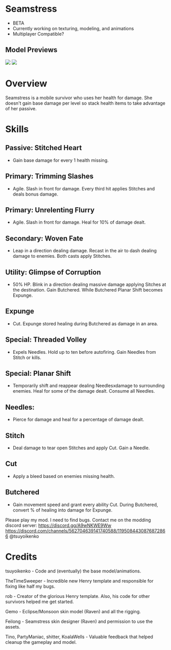 # Seamstress
- BETA
- Currently working on texturing, modeling, and animations
- Multiplayer Compatible?

## Model Previews
[![](https://media.discordapp.net/attachments/1119077461783748652/1203256037986144276/image.png?ex=65d06e82&is=65bdf982&hm=231ffa6a2fcbc77ab23e667490eb951907bc3408760222bfd055221452a7a592&=&format=webp&quality=lossless&width=627&height=671)]()
[![](https://media.discordapp.net/attachments/1119077461783748652/1199057179555147867/image.png?ex=65c12805&is=65aeb305&hm=16dd05509565282af7206b459201067aba79c29c71e97357cae699ad6e791e08&=&format=webp&quality=lossless&width=402&height=676)]()

# Overview
Seamstress is a mobile survivor who uses her health for damage. She doesn't gain base damage per level so stack health items to take advantage of her passive. 

# Skills
Passive: **Stitched Heart**
---
- Gain base damage for every 1 health missing. 

Primary: **Trimming Slashes**
---
- Agile. Slash in front for damage. Every third hit applies Stitches and deals bonus damage.

Primary: **Unrelenting Flurry**
---
- Agile. Slash in front for damage. Heal for 10% of damage dealt. 

Secondary: **Woven Fate** 
---
- Leap in a direction dealing damage. Recast in the air to dash dealing damage to enemies. Both casts apply Stitches.

Utility: **Glimpse of Corruption**
---
- 50% HP. Blink in a direction dealing massive damage applying Sitches at the destination. Gain Butchered. While Butchered Planar Shift becomes Expunge.

**Expunge**
---
- Cut. Expunge stored healing during Butchered as damage in an area.

Special: **Threaded Volley**
---
- Expels Needles. Hold up to ten before autofiring. Gain Needles from Stitch or kills.

Special: **Planar Shift**
---
- Temporarily shift and reappear dealing Needlesxdamage to surrounding enemies. Heal for some of the damage dealt. Consume all Needles.

**Needles**:
---
- Pierce for damage and heal for a percentage of damage dealt.

**Stitch** 
---
- Deal damage to tear open Stitches and apply Cut. Gain a Needle.

**Cut** 
---
- Apply a bleed based on enemies missing health.

**Butchered**
---
- Gain movement speed and grant every ability Cut. During Butchered, convert % of healing into damage for Expunge.

Please play my mod. I need to find bugs.
Contact me on the modding discord server: https://discord.gg/A9wNKWE9Ww https://discord.com/channels/562704639141740588/1195084430876872866 @tsuyoikenko

# Credits 
tsuyoikenko - Code and (eventually) the base model/animations.

TheTimeSweeper - Incredible new Henry template and responsible for fixing like half my bugs.

rob - Creator of the glorious Henry template. Also, his code for other survivors helped me get started.

Gemo - Eclipse/Monsoon skin model (Raven) and all the rigging.

Feilong - Seamstress skin designer (Raven) and permission to use the assets.

Tino, PartyManiac, shitter, KoalaWells - Valuable feedback that helped cleanup the gameplay and model.
